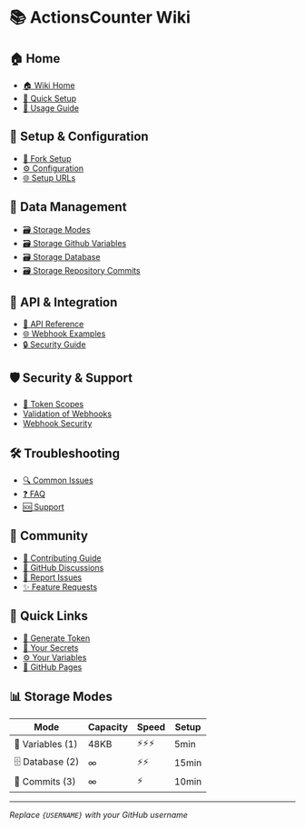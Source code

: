# 📚 ActionsCounter Wiki

## 🏠 **Home**
- [🏠 Wiki Home](./Home.md)
- [🚀 Quick Setup](./quick-setup.md)
- [🎯 Usage Guide](./usage.md)

## 📖 **Setup & Configuration**
- [🔧 Fork Setup](../FORK-SETUP.md)
- [⚙️ Configuration](./configuration.md)
- [🌐 Setup URLs](./setup-urls.md)

## 📂 **Data Management**
- [🗃️ Storage Modes](./storage-overview.md)
- [🗃️ Storage Github Variables](./storage-github-variables.md)
- [🗃️ Storage Database](./storage-database.md)
- [🗃️ Storage Repository Commits](./storage-repository.md)

## 🎯 **API & Integration**
- [🔗 API Reference](./api-reference.md/#api-reference)
- [🌐 Webhook Examples](./api-reference.md/#webhook-examples)
- [🔒 Security Guide](./configuration.md)

## 🛡️ Security & Support
- [🔑 Token Scopes](./token-scopes.md)
- [Validation of Webhooks](./validation.md)
- [Webhook Security](./webhook-security.md)

## 🛠️ **Troubleshooting**
- [🔍 Common Issues](./troubleshooting.md)
- [❓ FAQ](./faq.md)
- [🆘 Support](./support.md)

## 🤝 **Community**
- [📝 Contributing Guide](./contributing.md)
- [💬 GitHub Discussions](https://github.com/Life-Experimentalist/ActionsCounter/discussions)
- [🐛 Report Issues](https://github.com/Life-Experimentalist/ActionsCounter/issues/new/choose)
- [✨ Feature Requests](https://github.com/Life-Experimentalist/ActionsCounter/issues/new?template=feature_request.yml)

## 🔗 **Quick Links**
- [📝 Generate Token](https://github.com/settings/tokens/new?scopes=repo,workflow&description=ActionsCounter%20Token)
- [🔐 Your Secrets](https://github.com/{USERNAME}/ActionsCounter/settings/secrets/actions)
- [⚙️ Your Variables](https://github.com/{USERNAME}/ActionsCounter/settings/variables/actions)
- [📄 GitHub Pages](https://github.com/{USERNAME}/ActionsCounter/settings/pages)

## 📊 **Storage Modes**
| Mode             | Capacity | Speed | Setup |
| ---------------- | -------- | ----- | ----- |
| 🔗 Variables (1) | 48KB     | ⚡⚡⚡   | 5min  |
| 🗄️ Database (2)  | ∞        | ⚡⚡    | 15min |
| 📁 Commits (3)   | ∞        | ⚡     | 10min |

---
*Replace `{USERNAME}` with your GitHub username*
